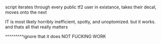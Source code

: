 script iterates through every public tf2 user in existance, takes their decal, moves onto the next


IT is most likely horribly inefficient, spotty, and unoptomized. but it works. and thats all that really matters


^^^^^^^^^ignore that it does NOT FUCKING WORK
